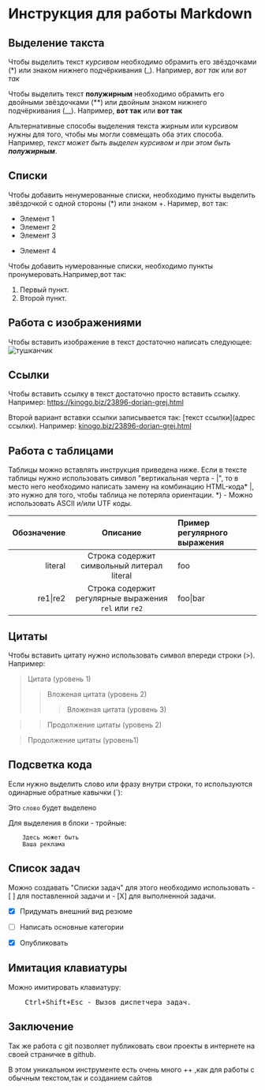 # Инструкция для работы Markdown

## Выделение такста
Чтобы выделить текст *курсивом* необходимо обрамить его звёздочками (*) или знаком нижнего подчёркивания (_). Например, *вот так* или _вот так_

Чтобы выделить текст **полужирным** необходимо обрамить его двойными звёздочками (**) или двойным знаком нижнего подчёркивания (__). Например, **вот так** или __вот так__

Альтернативные способы выделения текста жирным или курсивом нужны для того, чтобы мы могли совмещать оба этих способа. Например, _текст может быть выделен курсивом и при этом быть **полужирным**_.

## Списки
Чтобы добавить ненумерованные списки, необходимо пункты выделить звёздочкой с одной стороны (*) или знаком +. Наример, вот так:
* Элемент 1
* Элемент 2
* Элемент 3
+ Элемент 4

Чтобы добавить нумерованные списки, необходимо пункты пронумеровать.Например,вот так:
1. Первый пункт.
2. Второй пункт.

## Работа с изображениями 
Чтобы вставить изображение в текст достаточно написать следующее:
![тушканчик](тушканчик.jpg)
## Ссылки
Чтобы вставить ссылку в текст достаточно просто вставить ссылку. Например:
https://kinogo.biz/23896-dorian-grej.html

Второй вариант вставки ссылки записывается так: [текст ссылки](адрес ссылки). Например:
[kinogo.biz/23896-dorian-grej.html](https://kinogo.biz/23896-dorian-grej.html)

## Работа с таблицами
Таблицы можно вставлять инструкция приведена ниже.
Если в тексте таблицы нужно использовать символ "вертикальная черта - |", то в место него необходимо написать замену на комбинацию HTML-кода* &#124;, это нужно для того, чтобы таблица не потеряла ориентации.
*) - Можно использовать ASCII и/или UTF коды.


| Обозначение | Описание | Пример регулярного выражения|
|----:|:----:|:----------|
| literal | Строка содержит символьный литерал literal | foo |
| re1&#124;re2 | Строка содержит регулярные выражения `rel` или `re2` | foo&#124;bar |



## Цитаты
Чтобы вставить цитату нужно использовать символ впереди строки (>). Например:
> Цитата (уровень 1)
> > Вложеная цитата (уровень 2)
> > > Вложеная цитата (уровень 3)

> > Продолжение цитаты (уровень 2)

> Продолжение цитаты (уровень1)

## Подсветка кода

Если нужно выделить слово или фразу внутри строки, то используются одинарные обратные кавычки (`): 

Это `слово` будет выделено

Для выделения в блоки - тройные:

```
    Здесь может быть
    Ваша реклама
```

## Список задач

Можно создавать "Списки задач" для этого необходимо использовать - [ ] для поставленной задачи и - [X] для выполненной задачи.

- [X] Придумать внешний вид резюме
- [ ] Написать основные категории
- [X] Опубликовать


## Имитация клавиатуры
Можно имитировать клавиатуру:

<pre>
    <kbd>Ctrl</kbd>+<kbd>Shift</kbd>+<kbd>Esc</kbd> - Вызов диспетчера задач.
</pre> 


## Заключение 
Так же работа с git позволяет публиковать свои проекты в интернете на своей страничке в github.

В этом уникальном инструменте есть очень много ++ ,как для работы с обычным текстом,так и созданием сайтов